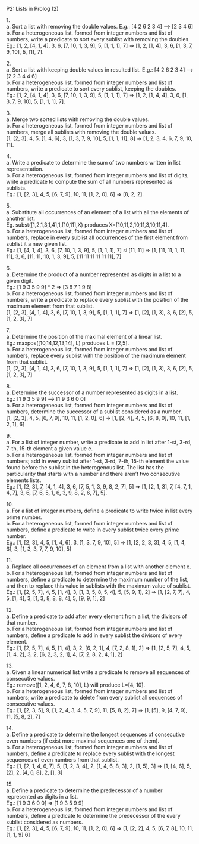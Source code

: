P2: Lists in Prolog (2)

1.\
a. Sort a list with removing the double values. E.g.: [4 2 6 2 3 4] --> [2 3 4 6]\
b. For a heterogeneous list, formed from integer numbers and list of numbers, write a predicate to sort every sublist with removing the doubles.\
Eg.: [1, 2, [4, 1, 4], 3, 6, [7, 10, 1, 3, 9], 5, [1, 1, 1], 7] =>
[1, 2, [1, 4], 3, 6, [1, 3, 7, 9, 10], 5, [1], 7].

2.\
a. Sort a list with keeping double values in resulted list. E.g.: [4 2 6 2 3 4] --> [2 2 3 4 4 6]\
b. For a heterogeneous list, formed from integer numbers and list of numbers, write a predicate to sort every sublist, keeping the doubles.\
Eg.: [1, 2, [4, 1, 4], 3, 6, [7, 10, 1, 3, 9], 5, [1, 1, 1], 7] =>
[1, 2, [1, 4, 4], 3, 6, [1, 3, 7, 9, 10], 5, [1, 1, 1], 7].

3.\
a. Merge two sorted lists with removing the double values.\
b. For a heterogeneous list, formed from integer numbers and list of numbers, merge all sublists with removing the double values.\
[1, [2, 3], 4, 5, [1, 4, 6], 3, [1, 3, 7, 9, 10], 5, [1, 1, 11], 8] =>
[1, 2, 3, 4, 6, 7, 9, 10, 11].

4.\
a. Write a predicate to determine the sum of two numbers written in list representation.\
b. For a heterogeneous list, formed from integer numbers and list of digits, write a predicate to compute the sum of all numbers represented as sublists.\
Eg.: [1, [2, 3], 4, 5, [6, 7, 9], 10, 11, [1, 2, 0], 6] => [8, 2, 2].

5.\
a. Substitute all occurrences of an element of a list with all the elements of another list.\
Eg. subst([1,2,1,3,1,4],1,[10,11],X) produces X=[10,11,2,10,11,3,10,11,4].\
b. For a heterogeneous list, formed from integer numbers and list of numbers, replace in every sublist all occurrences of the first element from sublist it a new given list.\
Eg.: [1, [4, 1, 4], 3, 6, [7, 10, 1, 3, 9], 5, [1, 1, 1], 7] si [11, 11] =>
[1, [11, 11, 1, 11, 11], 3, 6, [11, 11, 10, 1, 3, 9], 5, [11 11 11 11 11 11], 7]

6.\
a. Determine the product of a number represented as digits in a list to a given digit.\
Eg.: [1 9 3 5 9 9] * 2 => [3 8 7 1 9 8]\
b. For a heterogeneous list, formed from integer numbers and list of numbers, write a predicate to replace every sublist with the position of the maximum element from that sublist.\
[1, [2, 3], [4, 1, 4], 3, 6, [7, 10, 1, 3, 9], 5, [1, 1, 1], 7] =>
[1, [2], [1, 3], 3, 6, [2], 5, [1, 2, 3], 7]

7.\
a. Determine the position of the maximal element of a linear list.\
Eg.: maxpos([10,14,12,13,14], L) produces L = [2,5].\
b. For a heterogeneous list, formed from integer numbers and list of numbers, replace every sublist with the position of the maximum element from that sublist.\
[1, [2, 3], [4, 1, 4], 3, 6, [7, 10, 1, 3, 9], 5, [1, 1, 1], 7] =>
[1, [2], [1, 3], 3, 6, [2], 5, [1, 2, 3], 7]

8.\
a. Determine the successor of a number represented as digits in a list.\
Eg.: [1 9 3 5 9 9] --> [1 9 3 6 0 0]\
b. For a heterogeneous list, formed from integer numbers and list of numbers, determine the successor of a sublist considered as a number.\
[1, [2, 3], 4, 5, [6, 7, 9], 10, 11, [1, 2, 0], 6] =>
[1, [2, 4], 4, 5, [6, 8, 0], 10, 11, [1, 2, 1], 6]

9.\
a. For a list of integer number, write a predicate to add in list after 1-st, 3-rd, 7-th, 15-th element a given value e.\
b. For a heterogeneous list, formed from integer numbers and list of numbers; add in every sublist after 1-st, 3-rd, 7-th, 15-th element the value found before the sublist in the heterogenous list. The list has the particularity that starts with a number and there aren’t two consecutive elements lists.\
Eg.: [1, [2, 3], 7, [4, 1, 4], 3, 6, [7, 5, 1, 3, 9, 8, 2, 7], 5] =>
[1, [2, 1, 3], 7, [4, 7, 1, 4, 7], 3, 6, [7, 6, 5, 1, 6, 3, 9, 8, 2, 6, 7], 5].

10.\
a. For a list of integer numbers, define a predicate to write twice in list every prime number.\
b. For a heterogeneous list, formed from integer numbers and list of numbers, define a predicate to write in every sublist twice every prime number.\
Eg.: [1, [2, 3], 4, 5, [1, 4, 6], 3, [1, 3, 7, 9, 10], 5] =>
[1, [2, 2, 3, 3], 4, 5, [1, 4, 6], 3, [1, 3, 3, 7, 7, 9, 10], 5]

11.\
a. Replace all occurrences of an element from a list with another element e.\
b. For a heterogeneous list, formed from integer numbers and list of numbers, define a predicate to determine the maximum number of the list, and then to replace this value in sublists with the maximum value of sublist.\
Eg.: [1, [2, 5, 7], 4, 5, [1, 4], 3, [1, 3, 5, 8, 5, 4], 5, [5, 9, 1], 2] =>
[1, [2, 7, 7], 4, 5, [1, 4], 3, [1, 3, 8, 8, 8, 4], 5, [9, 9, 1], 2]

12.\
a. Define a predicate to add after every element from a list, the divisors of that number.\
b. For a heterogeneous list, formed from integer numbers and list of numbers, define a predicate to add in every sublist the divisors of every element.\
Eg.: [1, [2, 5, 7], 4, 5, [1, 4], 3, 2, [6, 2, 1], 4, [7, 2, 8, 1], 2] =>
[1, [2, 5, 7], 4, 5, [1, 4, 2], 3, 2, [6, 2, 3, 2, 1], 4, [7, 2, 8, 2, 4, 1], 2]

13.\
a. Given a linear numerical list write a predicate to remove all sequences of consecutive values.\
Eg.: remove([1, 2, 4, 6, 7, 8, 10], L) will produce L=[4, 10].\
b. For a heterogeneous list, formed from integer numbers and list of numbers; write a predicate to delete from every sublist all sequences of consecutive values.\
Eg.: [1, [2, 3, 5], 9, [1, 2, 4, 3, 4, 5, 7, 9], 11, [5, 8, 2], 7] =>
[1, [5], 9, [4, 7, 9], 11, [5, 8, 2], 7]

14.\
a. Define a predicate to determine the longest sequences of consecutive even numbers (if exist more maximal sequences one of them).\
b. For a heterogeneous list, formed from integer numbers and list of numbers, define a predicate to replace every sublist with the longest sequences of even numbers from that sublist.\
Eg.: [1, [2, 1, 4, 6, 7], 5, [1, 2, 3, 4], 2, [1, 4, 6, 8, 3], 2, [1, 5], 3] =>
[1, [4, 6], 5, [2], 2, [4, 6, 8], 2, [], 3]

15.\
a. Define a predicate to determine the predecessor of a number represented as digits in a list.\
Eg.: [1 9 3 6 0 0] => [1 9 3 5 9 9]\
b. For a heterogeneous list, formed from integer numbers and list of numbers, define a predicate to determine the predecessor of the every sublist considered as numbers.\
Eg.: [1, [2, 3], 4, 5, [6, 7, 9], 10, 11, [1, 2, 0], 6] =>
[1, [2, 2], 4, 5, [6, 7, 8], 10, 11, [1, 1, 9] 6]
